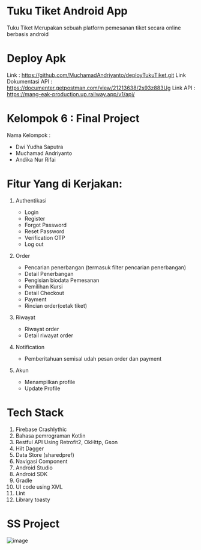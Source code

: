 # Tuku Tiket Android App

Tuku Tiket Merupakan sebuah platform pemesanan tiket secara online berbasis android

# Deploy Apk

Link : https://github.com/MuchamadAndriyanto/deployTukuTiket.git
Link Dokumentasi API : https://documenter.getpostman.com/view/21213638/2s93z883Ug
Link API : https://mang-eak-production.up.railway.app/v1/api/

# Kelompok 6 : Final Project

Nama Kelompok : 

- Dwi Yudha Saputra
- Muchamad Andriyanto
- Andika Nur Rifai

# Fitur Yang di Kerjakan:

1. Authentikasi
   - Login
   - Register
   - Forgot Password
   - Reset Password
   - Verification OTP
   - Log out
     
2. Order
   - Pencarian penerbangan (termasuk filter pencarian penerbangan)
   - Detail Penerbangan
   - Pengisian biodata Pemesanan
   - Pemilihan Kursi
   - Detail Checkout
   - Payment
   - Rincian order(cetak tiket)

3. Riwayat
   - Riwayat order
   - Detail riwayat order
  
4. Notification
   - Pemberitahuan semisal udah pesan order dan payment

6. Akun
   - Menampilkan profile
   - Update Profile

# Tech Stack

1. Firebase Crashlythic
2. Bahasa pemrograman Kotlin
3. Restful API Using Retrofit2, OkHttp, Gson
4. Hilt Dagger
5. Data Store (sharedpref)
6. Navigasi Component
7. Android Studio
8. Android SDK
9. Gradle
10. UI code using XML
11. Lint
12. Library toasty


# SS Project 
![image](https://github.com/MuchamadAndriyanto/AND-Final-Project/assets/112836841/f7824813-c2b5-4837-b119-8d97f09ffc06)
